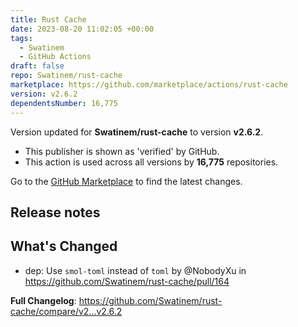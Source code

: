 ```yaml
---
title: Rust Cache
date: 2023-08-20 11:02:05 +00:00
tags:
  - Swatinem
  - GitHub Actions
draft: false
repo: Swatinem/rust-cache
marketplace: https://github.com/marketplace/actions/rust-cache
version: v2.6.2
dependentsNumber: 16,775
---
```



Version updated for **Swatinem/rust-cache** to version **v2.6.2**.
- This publisher is shown as 'verified' by GitHub.
- This action is used across all versions by **16,775** repositories.

Go to the [GitHub Marketplace](https://github.com/marketplace/actions/rust-cache) to find the latest changes.

## Release notes

## What's Changed
* dep: Use `smol-toml` instead of `toml` by @NobodyXu in https://github.com/Swatinem/rust-cache/pull/164


**Full Changelog**: https://github.com/Swatinem/rust-cache/compare/v2...v2.6.2
